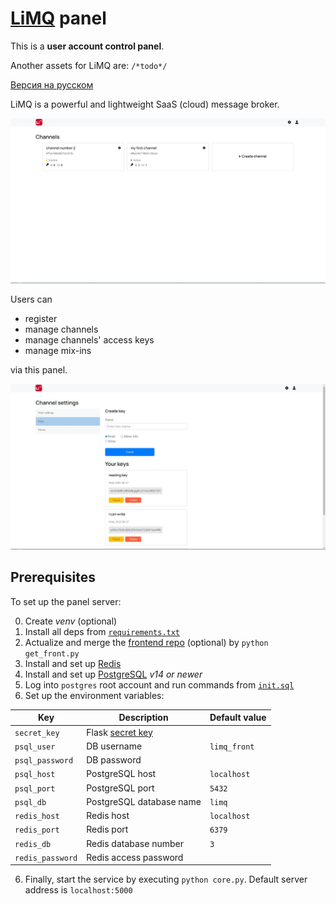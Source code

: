 # [LiMQ](https://github.com/emmitrin/limq) panel

This is a **user account control panel**.

Another assets for LiMQ are: `/*todo*/`

[Версия на русском](README.ru.md)

LiMQ is a powerful and lightweight SaaS (cloud) message broker.

![channels](assets/channels.jpg)

Users can
- register
- manage channels
- manage channels' access keys
- manage mix-ins

via this panel.

![keys](assets/keys.jpg)

## Prerequisites
To set up the panel server:

0. Create *venv* (optional)
1. Install all deps from [`requirements.txt`](requirements.txt)
2. Actualize and merge the [frontend repo](https://github.com/tikovka72/limq-front) (optional) by `python get_front.py`
3. Install and set up [Redis](https://redis.io/) 
4. Install and set up [PostgreSQL](https://www.postgresql.org/) _v14 or newer_
5. Log into `postgres` root account and run commands from [`init.sql`](storage/init.sql)
6. Set up the environment variables:

| Key | Description | Default value |
|----------|----------|-----------------------|
| `secret_key` | Flask [secret key](https://flask.palletsprojects.com/en/2.1.x/config/#SECRET_KEY) | |
| `psql_user` | DB username | `limq_front` | 
| `psql_password` | DB password |  |
| `psql_host` | PostgreSQL host | `localhost` | 
| `psql_port` |  PostgreSQL port | `5432` |
| `psql_db` | PostgreSQL database name | `limq` |
| `redis_host` | Redis host | `localhost` |
| `redis_port` | Redis port | `6379` | 
| `redis_db` | Redis database number | `3` | 
| `redis_password` | Redis access password |  | 

6. Finally, start the service by executing `python core.py`. Default server address is `localhost:5000`

